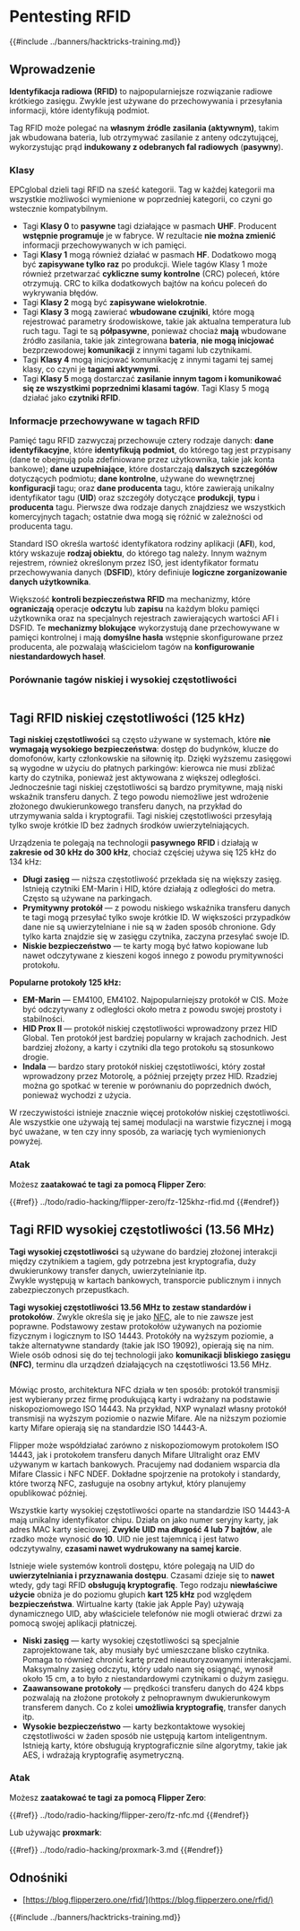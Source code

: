 # Pentesting RFID

{{#include ../banners/hacktricks-training.md}}

## Wprowadzenie

**Identyfikacja radiowa (RFID)** to najpopularniejsze rozwiązanie radiowe krótkiego zasięgu. Zwykle jest używane do przechowywania i przesyłania informacji, które identyfikują podmiot.

Tag RFID może polegać na **własnym źródle zasilania (aktywnym)**, takim jak wbudowana bateria, lub otrzymywać zasilanie z anteny odczytującej, wykorzystując prąd **indukowany z odebranych fal radiowych** (**pasywny**).

### Klasy

EPCglobal dzieli tagi RFID na sześć kategorii. Tag w każdej kategorii ma wszystkie możliwości wymienione w poprzedniej kategorii, co czyni go wstecznie kompatybilnym.

- Tagi **Klasy 0** to **pasywne** tagi działające w pasmach **UHF**. Producent **wstępnie programuje** je w fabryce. W rezultacie **nie można zmienić** informacji przechowywanych w ich pamięci.
- Tagi **Klasy 1** mogą również działać w pasmach **HF**. Dodatkowo mogą być **zapisywane tylko raz** po produkcji. Wiele tagów Klasy 1 może również przetwarzać **cykliczne sumy kontrolne** (CRC) poleceń, które otrzymują. CRC to kilka dodatkowych bajtów na końcu poleceń do wykrywania błędów.
- Tagi **Klasy 2** mogą być **zapisywane wielokrotnie**.
- Tagi **Klasy 3** mogą zawierać **wbudowane czujniki**, które mogą rejestrować parametry środowiskowe, takie jak aktualna temperatura lub ruch tagu. Tagi te są **półpasywne**, ponieważ chociaż **mają** wbudowane źródło zasilania, takie jak zintegrowana **bateria**, **nie mogą inicjować** bezprzewodowej **komunikacji** z innymi tagami lub czytnikami.
- Tagi **Klasy 4** mogą inicjować komunikację z innymi tagami tej samej klasy, co czyni je **tagami aktywnymi**.
- Tagi **Klasy 5** mogą dostarczać **zasilanie innym tagom i komunikować się ze wszystkimi poprzednimi klasami tagów**. Tagi Klasy 5 mogą działać jako **czytniki RFID**.

### Informacje przechowywane w tagach RFID

Pamięć tagu RFID zazwyczaj przechowuje cztery rodzaje danych: **dane identyfikacyjne**, które **identyfikują** **podmiot**, do którego tag jest przypisany (dane te obejmują pola zdefiniowane przez użytkownika, takie jak konta bankowe); **dane uzupełniające**, które dostarczają **dalszych** **szczegółów** dotyczących podmiotu; **dane kontrolne**, używane do wewnętrznej **konfiguracji** tagu; oraz **dane producenta** tagu, które zawierają unikalny identyfikator tagu (**UID**) oraz szczegóły dotyczące **produkcji**, **typu** i **producenta** tagu. Pierwsze dwa rodzaje danych znajdziesz we wszystkich komercyjnych tagach; ostatnie dwa mogą się różnić w zależności od producenta tagu.

Standard ISO określa wartość identyfikatora rodziny aplikacji (**AFI**), kod, który wskazuje **rodzaj obiektu**, do którego tag należy. Innym ważnym rejestrem, również określonym przez ISO, jest identyfikator formatu przechowywania danych (**DSFID**), który definiuje **logiczne zorganizowanie danych użytkownika**.

Większość **kontroli bezpieczeństwa RFID** ma mechanizmy, które **ograniczają** operacje **odczytu** lub **zapisu** na każdym bloku pamięci użytkownika oraz na specjalnych rejestrach zawierających wartości AFI i DSFID. Te **mechanizmy blokujące** wykorzystują dane przechowywane w pamięci kontrolnej i mają **domyślne hasła** wstępnie skonfigurowane przez producenta, ale pozwalają właścicielom tagów na **konfigurowanie niestandardowych haseł**.

### Porównanie tagów niskiej i wysokiej częstotliwości

<figure><img src="../images/image (27).png" alt=""><figcaption></figcaption></figure>

## Tagi RFID niskiej częstotliwości (125 kHz)

**Tagi niskiej częstotliwości** są często używane w systemach, które **nie wymagają wysokiego bezpieczeństwa**: dostęp do budynków, klucze do domofonów, karty członkowskie na siłownię itp. Dzięki wyższemu zasięgowi są wygodne w użyciu do płatnych parkingów: kierowca nie musi zbliżać karty do czytnika, ponieważ jest aktywowana z większej odległości. Jednocześnie tagi niskiej częstotliwości są bardzo prymitywne, mają niski wskaźnik transferu danych. Z tego powodu niemożliwe jest wdrożenie złożonego dwukierunkowego transferu danych, na przykład do utrzymywania salda i kryptografii. Tagi niskiej częstotliwości przesyłają tylko swoje krótkie ID bez żadnych środków uwierzytelniających.

Urządzenia te polegają na technologii **pasywnego** **RFID** i działają w **zakresie od 30 kHz do 300 kHz**, chociaż częściej używa się 125 kHz do 134 kHz:

- **Długi zasięg** — niższa częstotliwość przekłada się na większy zasięg. Istnieją czytniki EM-Marin i HID, które działają z odległości do metra. Często są używane na parkingach.
- **Prymitywny protokół** — z powodu niskiego wskaźnika transferu danych te tagi mogą przesyłać tylko swoje krótkie ID. W większości przypadków dane nie są uwierzytelniane i nie są w żaden sposób chronione. Gdy tylko karta znajdzie się w zasięgu czytnika, zaczyna przesyłać swoje ID.
- **Niskie bezpieczeństwo** — te karty mogą być łatwo kopiowane lub nawet odczytywane z kieszeni kogoś innego z powodu prymitywności protokołu.

**Popularne protokoły 125 kHz:**

- **EM-Marin** — EM4100, EM4102. Najpopularniejszy protokół w CIS. Może być odczytywany z odległości około metra z powodu swojej prostoty i stabilności.
- **HID Prox II** — protokół niskiej częstotliwości wprowadzony przez HID Global. Ten protokół jest bardziej popularny w krajach zachodnich. Jest bardziej złożony, a karty i czytniki dla tego protokołu są stosunkowo drogie.
- **Indala** — bardzo stary protokół niskiej częstotliwości, który został wprowadzony przez Motorolę, a później przejęty przez HID. Rzadziej można go spotkać w terenie w porównaniu do poprzednich dwóch, ponieważ wychodzi z użycia.

W rzeczywistości istnieje znacznie więcej protokołów niskiej częstotliwości. Ale wszystkie one używają tej samej modulacji na warstwie fizycznej i mogą być uważane, w ten czy inny sposób, za wariację tych wymienionych powyżej.

### Atak

Możesz **zaatakować te tagi za pomocą Flipper Zero**:

{{#ref}}
../todo/radio-hacking/flipper-zero/fz-125khz-rfid.md
{{#endref}}

## Tagi RFID wysokiej częstotliwości (13.56 MHz)

**Tagi wysokiej częstotliwości** są używane do bardziej złożonej interakcji między czytnikiem a tagiem, gdy potrzebna jest kryptografia, duży dwukierunkowy transfer danych, uwierzytelnianie itp.\
Zwykle występują w kartach bankowych, transporcie publicznym i innych zabezpieczonych przepustkach.

**Tagi wysokiej częstotliwości 13.56 MHz to zestaw standardów i protokołów**. Zwykle określa się je jako [NFC](https://nfc-forum.org/what-is-nfc/about-the-technology/), ale to nie zawsze jest poprawne. Podstawowy zestaw protokołów używanych na poziomie fizycznym i logicznym to ISO 14443. Protokóły na wyższym poziomie, a także alternatywne standardy (takie jak ISO 19092), opierają się na nim. Wiele osób odnosi się do tej technologii jako **komunikacji bliskiego zasięgu (NFC)**, terminu dla urządzeń działających na częstotliwości 13.56 MHz.

<figure><img src="../images/image (22).png" alt=""><figcaption></figcaption></figure>

Mówiąc prosto, architektura NFC działa w ten sposób: protokół transmisji jest wybierany przez firmę produkującą karty i wdrażany na podstawie niskopoziomowego ISO 14443. Na przykład, NXP wynalazł własny protokół transmisji na wyższym poziomie o nazwie Mifare. Ale na niższym poziomie karty Mifare opierają się na standardzie ISO 14443-A.

Flipper może współdziałać zarówno z niskopoziomowym protokołem ISO 14443, jak i protokołem transferu danych Mifare Ultralight oraz EMV używanym w kartach bankowych. Pracujemy nad dodaniem wsparcia dla Mifare Classic i NFC NDEF. Dokładne spojrzenie na protokoły i standardy, które tworzą NFC, zasługuje na osobny artykuł, który planujemy opublikować później.

Wszystkie karty wysokiej częstotliwości oparte na standardzie ISO 14443-A mają unikalny identyfikator chipu. Działa on jako numer seryjny karty, jak adres MAC karty sieciowej. **Zwykle UID ma długość 4 lub 7 bajtów**, ale rzadko może wynosić **do 10**. UID nie jest tajemnicą i jest łatwo odczytywalny, **czasami nawet wydrukowany na samej karcie**.

Istnieje wiele systemów kontroli dostępu, które polegają na UID do **uwierzytelniania i przyznawania dostępu**. Czasami dzieje się to **nawet** wtedy, gdy tagi RFID **obsługują kryptografię**. Tego rodzaju **niewłaściwe użycie** obniża je do poziomu głupich **kart 125 kHz** pod względem **bezpieczeństwa**. Wirtualne karty (takie jak Apple Pay) używają dynamicznego UID, aby właściciele telefonów nie mogli otwierać drzwi za pomocą swojej aplikacji płatniczej.

- **Niski zasięg** — karty wysokiej częstotliwości są specjalnie zaprojektowane tak, aby musiały być umieszczane blisko czytnika. Pomaga to również chronić kartę przed nieautoryzowanymi interakcjami. Maksymalny zasięg odczytu, który udało nam się osiągnąć, wynosił około 15 cm, a to było z niestandardowymi czytnikami o dużym zasięgu.
- **Zaawansowane protokoły** — prędkości transferu danych do 424 kbps pozwalają na złożone protokoły z pełnoprawnym dwukierunkowym transferem danych. Co z kolei **umożliwia kryptografię**, transfer danych itp.
- **Wysokie bezpieczeństwo** — karty bezkontaktowe wysokiej częstotliwości w żaden sposób nie ustępują kartom inteligentnym. Istnieją karty, które obsługują kryptograficznie silne algorytmy, takie jak AES, i wdrażają kryptografię asymetryczną.

### Atak

Możesz **zaatakować te tagi za pomocą Flipper Zero**:

{{#ref}}
../todo/radio-hacking/flipper-zero/fz-nfc.md
{{#endref}}

Lub używając **proxmark**:

{{#ref}}
../todo/radio-hacking/proxmark-3.md
{{#endref}}

## Odnośniki

- [https://blog.flipperzero.one/rfid/](https://blog.flipperzero.one/rfid/)

{{#include ../banners/hacktricks-training.md}}
